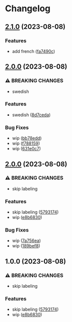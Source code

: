 # Changelog

## [2.1.0](https://github.com/devdoshi/stl-next-flow-2/compare/v2.0.0...v2.1.0) (2023-08-08)


### Features

* add french ([fa7490c](https://github.com/devdoshi/stl-next-flow-2/commit/fa7490c4d63f911a890b999ac3203b1b205be821))

## [2.0.0](https://github.com/devdoshi/stl-next-flow-2/compare/v1.0.0...v2.0.0) (2023-08-08)


### ⚠ BREAKING CHANGES

* swedish

### Features

* swedish ([8d7ceda](https://github.com/devdoshi/stl-next-flow-2/commit/8d7cedad7896a8d0512e83ea1fc423c342209f03))


### Bug Fixes

* wip ([bb78edd](https://github.com/devdoshi/stl-next-flow-2/commit/bb78eddff69d3d6045870b8256e37bc0270b9ca1))
* wip ([f788159](https://github.com/devdoshi/stl-next-flow-2/commit/f7881598a8dc68fe6678f719cf177f78c265e29d))
* wip ([631e0c7](https://github.com/devdoshi/stl-next-flow-2/commit/631e0c7df970c93e5a710ae250e63fdd2ca578e9))

## [2.0.0](https://github.com/devdoshi/stl-next-flow-2/compare/v1.0.0...v2.0.0) (2023-08-08)


### ⚠ BREAKING CHANGES

* skip labeling

### Features

* skip labeling ([5793174](https://github.com/devdoshi/stl-next-flow-2/commit/57931747b5ac0773b21bbedc617673e635726d27))
* wip ([e8b6830](https://github.com/devdoshi/stl-next-flow-2/commit/e8b6830492a4a84172a14b6876d96c8704c82a4a))


### Bug Fixes

* wip ([7a756ea](https://github.com/devdoshi/stl-next-flow-2/commit/7a756ea07f516bef36921ffa9fb27f036825c2b8))
* wip ([189bef8](https://github.com/devdoshi/stl-next-flow-2/commit/189bef87c871ddd02774180e5db017facc1e6756))

## 1.0.0 (2023-08-08)


### ⚠ BREAKING CHANGES

* skip labeling

### Features

* skip labeling ([5793174](https://github.com/devdoshi/stl-next-flow-2/commit/57931747b5ac0773b21bbedc617673e635726d27))
* wip ([e8b6830](https://github.com/devdoshi/stl-next-flow-2/commit/e8b6830492a4a84172a14b6876d96c8704c82a4a))
